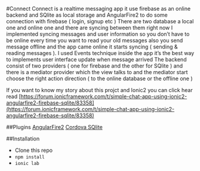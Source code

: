 #Connect
Connect is a realtime messaging app it use firebase as an online backend and SQlite as local storage and AngularFire2 to do some connection with firebase ( login, signup etc )
There are two database a local one and online one and there are syncing between them 
right now I implemented syncing messages and user information so you don’t have to be online every time you want to read your old messages also you send message offline and the app came online it starts syncing ( sending & reading messages ).
I used Events technique inside the app it’s the best way to implements user interface update when message arrived
The backend consist of two providers ( one for firebase and the other for SQlite ) and there is a mediator provider which the view talks to and the mediator start  choose the right action direction ( to the online database or the offline one )

If you want to know my story about this projct and Ionic2 you can click hear read
[https://forum.ionicframework.com/t/simple-chat-app-using-ionic2-angularfire2-firebase-sqlite/83358](https://forum.ionicframework.com/t/simple-chat-app-using-ionic2-angularfire2-firebase-sqlite/83358)

##Plugins
[AngularFire2](https://github.com/angular/angularfire2/)
[Cordova SQlite](https://github.com/litehelpers/Cordova-sqlite-storage)


##Installation
- Clone this repo
- `npm install`
- `ionic lab`
